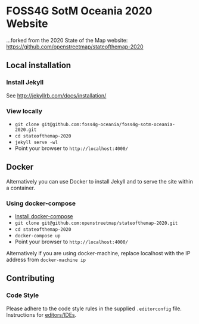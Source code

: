 # FOSS4G SotM Oceania 2020 Website

...forked from the 2020 State of the Map website: https://github.com/openstreetmap/stateofthemap-2020

## Local installation

### Install Jekyll

See http://jekyllrb.com/docs/installation/

### View locally

* `git clone git@github.com:foss4g-oceania/foss4g-sotm-oceania-2020.git`
* `cd stateofthemap-2020`
* `jekyll serve -wl`
* Point your browser to `http://localhost:4000/`

## Docker

Alternatively you can use Docker to install Jekyll and to serve the site within a container.

### Using docker-compose

* [Install docker-compose](https://docs.docker.com/compose/install/)
* `git clone git@github.com:openstreetmap/stateofthemap-2020.git`
* `cd stateofthemap-2020`
* `docker-compose up`
* Point your browser to `http://localhost:4000/`

Alternatively if you are using docker-machine, replace localhost with the IP address from `docker-machine ip`

## Contributing

### Code Style

Please adhere to the code style rules in the supplied `.editorconfig` file. Instructions for [editors/IDEs](https://editorconfig.org/#download).
